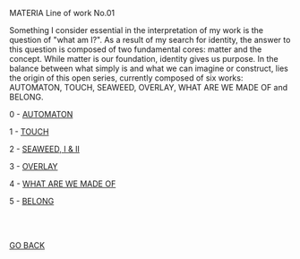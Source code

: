 MATERIA Line of work No.01

Something I consider essential in the interpretation of my work is the question of "what am I?". As a result of my search for identity, the answer to this question is composed of two fundamental cores: matter and the concept.
While matter is our foundation, identity gives us purpose. In the balance between what simply is and what we can imagine or construct, lies the origin of this open series, currently composed of six works: AUTOMATON, TOUCH, SEAWEED, OVERLAY, WHAT ARE WE MADE OF and BELONG.

0 - [AUTOMATON](https://aaronrmoreno.github.io/0-AUTOMATON)

1 - [TOUCH](https://aaronrmoreno.github.io/1-TOUCH)

2 - [SEAWEED, I & II](https://aaronrmoreno.github.io/2-SEAWEEDI&II)

3 - [OVERLAY](https://aaronrmoreno.github.io/3-OVERLAY)

4 - [WHAT ARE WE MADE OF](https://aaronrmoreno.github.io/4-WHATAREWEMADEOF)

5 - [BELONG](https://aaronrmoreno.github.io/5-BELONG)


<br>
<br>


[GO BACK](https://aaronrmoreno.github.io/WORKS)

